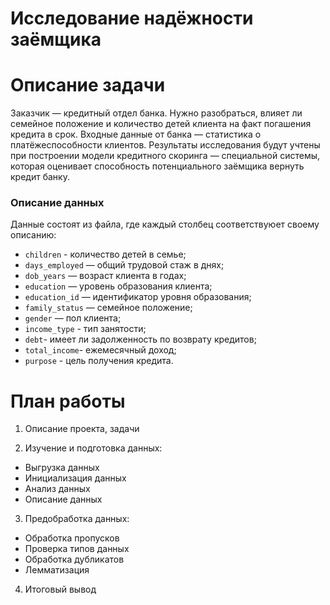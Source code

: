 
# Исследование надёжности заёмщика
# Описание задачи
Заказчик — кредитный отдел банка. Нужно разобраться, влияет ли семейное положение и количество детей клиента на факт погашения кредита в срок. Входные данные от банка — статистика о платёжеспособности клиентов.
Результаты исследования будут учтены при построении модели кредитного скоринга — специальной системы, которая оценивает способность потенциального заёмщика вернуть кредит банку.
### Описание данных

Данные состоят из файла, где каждый столбец соответствуюет своему описанию:

- `children` - количество детей в семье;
- `days_employed` — общий трудовой стаж в днях;
- `dob_years` — возраст клиента в годах;
- `education` — уровень образования клиента;
- `education_id` — идентификатор уровня образования;
- `family_status` — семейное положение;
- `gender` — пол клиента;
- `income_type` - тип занятости;
- `debt`- имеет ли задолженность по возврату кредитов;
- `total_income`- ежемесячный доход;
- `purpose` - цель получения кредита.

# План работы
1) Описание проекта, задачи

2) Изучение и подготовка данных:
 - Выгрузка данных
 - Инициализация данных
 - Анализ данных
 - Описание данных
 
3) Предобработка данных:
 - Обработка пропусков
 - Проверка типов данных
 - Обработка дубликатов
 - Лемматизация
 
4) Итоговый вывод

